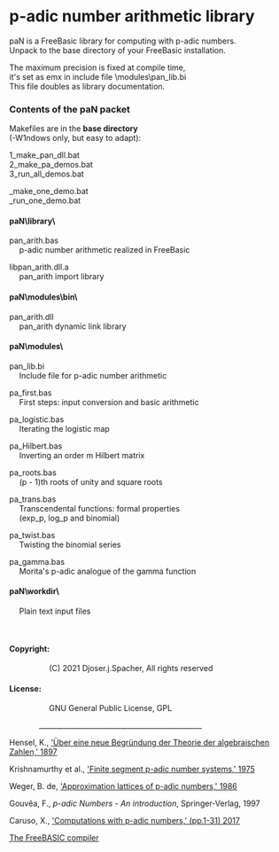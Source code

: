 p-adic number arithmetic library  
 ==============================
paN is a FreeBasic library for computing with p-adic numbers.  
Unpack to the base directory of your FreeBasic installation.  
  
The maximum precision is fixed at compile time,  
it's set as emx in include file \modules\pan_lib.bi  
This file doubles as library documentation.  
  
  
### Contents of the paN packet  
  
  
Makefiles are in the **base directory**  
(-W1ndows only, but easy to adapt):  
  
1_make_pan_dll.bat  
2_make_pa_demos.bat  
3_run_all_demos.bat  
  
\_make_one_demo.bat  
\_run_one_demo.bat  
  
  
#### paN\library\  
  
pan_arith.bas  
  p-adic number arithmetic realized in FreeBasic  
  
libpan_arith.dll.a  
  pan_arith import library  
  
  
#### paN\modules\bin\  
  
pan_arith.dll  
  pan_arith dynamic link library  
  
#### paN\modules\  
  
pan_lib.bi  
  Include file for p-adic number arithmetic  
  
pa_first.bas  
  First steps: input conversion and basic arithmetic  
  
pa_logistic.bas  
  Iterating the logistic map  
  
pa_Hilbert.bas  
  Inverting an order m Hilbert matrix  
  
pa_roots.bas  
  (p - 1)th roots of unity and square roots  
  
pa_trans.bas  
  Transcendental functions: formal properties  
  (exp_p, log_p and binomial)  
  
pa_twist.bas  
  Twisting the binomial series  
  
pa_gamma.bas  
  Morita's p-adic analogue of the gamma function  
  
  
#### paN\workdir\  
  Plain text input files  
  
   
  
#### Copyright:  
        (C) 2021 Djoser.j.Spacher, All rights reserved  
  
#### License:  
        GNU General Public License, GPL  
  
      ______________________________________________  
  
Hensel, K., ['Über eine neue Begründung der Theorie der algebraischen Zahlen,' 1897](http://www.digizeitschriften.de/dms/resolveppn/?PID=GDZPPN00211612X)  
  
Krishnamurthy et al., ['Finite segment p-adic number systems,' 1975](https://www.ias.ac.in/public/Volumes/seca/081/02/0058-0079.pdf)  
  
Weger, B. de, ['Approximation lattices of p-adic numbers,' 1986](http://www.sciencedirect.com/science/article/pii/0022314X86900594/pdf)  
  
Gouvêa, F., *p-adic Numbers - An introduction*, Springer-Verlag, 1997  
  
Caruso, X., ['Computations with p-adic numbers,' (pp.1-31) 2017](https://hal.archives-ouvertes.fr/hal-01444183/document)  
  
[The FreeBASIC compiler](https://sourceforge.net/projects/fbc/files/)  
  
